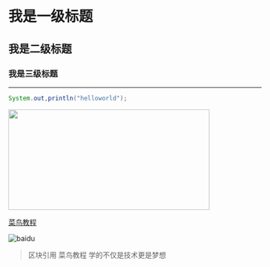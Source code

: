 # 我是一级标题
## 我是二级标题
### 我是三级标题
--- 


```java
System.out,println("helloworld");
```

<img src="https://www.baidu.com/img/bd_logo1.png?where=super" width="400px" height="200px">


[菜鸟教程](http://www.runoob.com/)

![baidu](https://www.baidu.com/img/bd_logo1.png?where=super "百度")

 > 区块引用
 > 菜鸟教程
 > 学的不仅是技术更是梦想